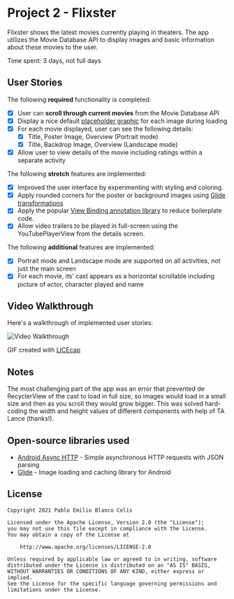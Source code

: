# Project 2 - Flixster 

Flixster shows the latest movies currently playing in theaters. The app utilizes the Movie Database API to display images and basic information about these movies to the user.

Time spent: 3 days, not full days

## User Stories

The following **required** functionality is completed:

* [x] User can **scroll through current movies** from the Movie Database API
* [x] Display a nice default [placeholder graphic](https://guides.codepath.org/android/Displaying-Images-with-the-Glide-Library#advanced-usage) for each image during loading
* [x] For each movie displayed, user can see the following details:
  * [x] Title, Poster Image, Overview (Portrait mode)
  * [x] Title, Backdrop Image, Overview (Landscape mode)
* [x] Allow user to view details of the movie including ratings within a separate activity

The following **stretch** features are implemented:

* [x] Improved the user interface by experimenting with styling and coloring.
* [x] Apply rounded corners for the poster or background images using [Glide transformations](https://guides.codepath.org/android/Displaying-Images-with-the-Glide-Library#transformations)
* [x] Apply the popular [View Binding annotation library](http://guides.codepath.org/android/Reducing-View-Boilerplate-with-ViewBinding) to reduce boilerplate code.
* [x] Allow video trailers to be played in full-screen using the YouTubePlayerView from the details screen.

The following **additional** features are implemented:

* [x] Portrait mode and Landscape mode are supported on all activities, not just the main screen
* [x] For each movie, its' cast appears as a horizontal scrollable including picture of actor, character played and name

## Video Walkthrough

Here's a walkthrough of implemented user stories:

<img src='https://github.com/pablo-blancoc/flixster/blob/main/walkthrough.gif' title='Video Walkthrough' width='' alt='Video Walkthrough' />

GIF created with [LICEcap](https://www.cockos.com/licecap/)

## Notes

The most challenging part of the app was an error that prevented de RecyclerView of the cast to load in full size, so images would load in a small size and then as you scroll they would grow bigger. This was solved hard-coding the width and height values of different components with help of TA Lance (thanks!).

## Open-source libraries used

- [Android Async HTTP](https://github.com/loopj/android-async-http) - Simple asynchronous HTTP requests with JSON parsing
- [Glide](https://github.com/bumptech/glide) - Image loading and caching library for Android

## License

    Copyright 2021 Pablo Emilio Blanco Celis

    Licensed under the Apache License, Version 2.0 (the "License");
    you may not use this file except in compliance with the License.
    You may obtain a copy of the License at

        http://www.apache.org/licenses/LICENSE-2.0

    Unless required by applicable law or agreed to in writing, software
    distributed under the License is distributed on an "AS IS" BASIS,
    WITHOUT WARRANTIES OR CONDITIONS OF ANY KIND, either express or implied.
    See the License for the specific language governing permissions and
    limitations under the License.
